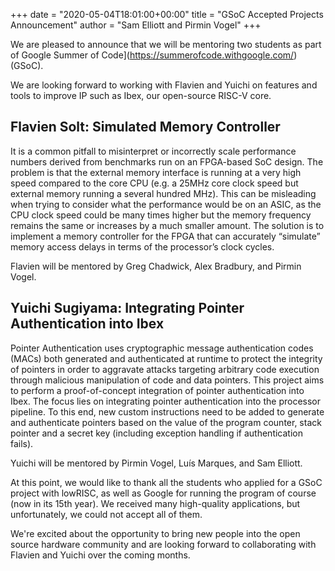 +++
date = "2020-05-04T18:01:00+00:00"
title = "GSoC Accepted Projects Announcement"
author = "Sam Elliott and Pirmin Vogel"
+++

We are pleased to announce that we will be mentoring two students as part of Google Summer of Code](https://summerofcode.withgoogle.com/) (GSoC).

We are looking forward to working with Flavien and Yuichi on features and tools to improve IP such as Ibex, our open-source RISC-V core.

## Flavien Solt: Simulated Memory Controller

It is a common pitfall to misinterpret or incorrectly scale performance numbers derived from benchmarks run on an FPGA-based SoC design.
The problem is that the external memory interface is running at a very high speed compared to the core CPU (e.g. a 25MHz core clock speed but external memory running a several hundred MHz).
This can be misleading when trying to consider what the performance would be on an ASIC, as the CPU clock speed could be many times higher but the memory frequency remains the same or increases by a much smaller amount.
The solution is to implement a memory controller for the FPGA that can accurately “simulate” memory access delays in terms of the processor’s clock cycles.

Flavien will be mentored by Greg Chadwick, Alex Bradbury, and Pirmin Vogel.

## Yuichi Sugiyama: Integrating Pointer Authentication into Ibex

Pointer Authentication uses cryptographic message authentication codes (MACs) both generated and authenticated at runtime to protect the integrity of pointers in order to aggravate attacks targeting arbitrary code execution through malicious manipulation of code and data pointers.
This project aims to perform a proof-of-concept integration of pointer authentication into Ibex.
The focus lies on integrating pointer authentication into the processor pipeline.
To this end, new custom instructions need to be added to generate and authenticate pointers based on the value of the program counter, stack pointer and a secret key (including exception handling if authentication fails).

Yuichi will be mentored by Pirmin Vogel, Luís Marques, and Sam Elliott.

At this point, we would like to thank all the students who applied for a GSoC project with lowRISC, as well as Google for running the program of course (now in its 15th year).
We received many high-quality applications, but unfortunately, we could not accept all of them.

We're excited about the opportunity to bring new people into the open source hardware community and are looking forward to collaborating with Flavien and Yuichi over the coming months.

